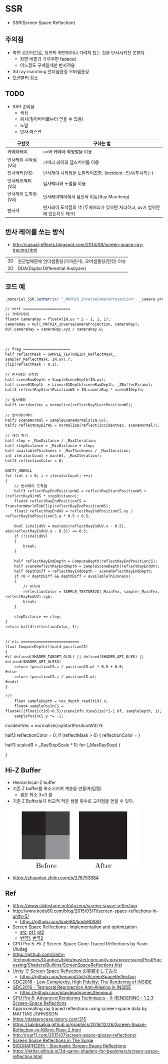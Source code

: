 # SSR

- SSR(Screen Space Reflection)

## 주의점

- 화면 공간이므로, 당연히 화면밖이나 가려져 있는 것을 반사시키진 못한다
  - 화면 바깥과 가까우면 fadeout
  - 어느정도 구께일때만 반사적용
- 3d ray marching 언더샘플링 오버샘플링
- 모션블러 감소

## TODO

- SSR 준비물
  - 색상
  - 위치(깊이버퍼로부터 얻을 수 있음)
  - 노말
  - 반사 마스크

| 구할것              | 구하는 법                                                                      |
| ------------------- | ------------------------------------------------------------------------------ |
| 카메라레이          | uv와 카메라 역행렬을 이용                                                      |
| 반사레이 시작점(VS) | 카메라 레이와 뎁스버퍼를 이용                                                  |
| 입사벡터(VS)        | 반사레이 시작점을 노말라이즈함. (incident : 입사/투사되는)                     |
| 반사레이벡터(VS)    | 입사벡터와 노멀을 이용                                                         |
| 반사레이 도착점(VS) | 반사레이벡터에서 점진적 이동(Ray Marching)                                     |
| 반사색              | 반사레이 도착점의 색 (두께처리가 있으면 처리하고, uv가 범위안에 있는지도 체크) |

## 반사 레이를 쏘는 방식

- <http://casual-effects.blogspot.com/2014/08/screen-space-ray-tracing.html>

|     |                                                          |
| --- | -------------------------------------------------------- |
| 3D  | 원근법때문에 언더샘플링(가까운거), 오버샘플링(먼것) 이슈 |
| 2D  | DDA(Digital Differential Analyzer)                       |


## 코드 예

``` cs
_material_SSR.SetMatrix( "_MATRIX_InverseCameraProjection", _camera.projectionMatrix.inverse);
```

``` hlsl
// vert =====================
// 카메라레이
float4 cameraRay = float4(IN.uv * 2 - 1, 1, 1);
cameraRay = mul(_MATRIX_InverseCameraProjection, cameraRay);
OUT.cameraRay = cameraRay.xyz / cameraRay.w;



// frag =====================
half reflectMask = SAMPLE_TEXTURE2D(_ReflectMask_, sampler_ReflectMask, IN.uv).r;
clip(reflectMask - 0.1);

// 반사레이 시작점
half sceneRawDepth = SampleSceneDepth(IN.uv);
half scene01Depth  = Linear01Depth(sceneRawDepth, _ZBufferParams);
half3 reflectRayStartPositionWS = IN.cameraRay * sceen01Depth;

// 입사벡터
half3 incidentVec = normalize(reflectRayStartPositionWS);

// 반사레이벡터
half3 sceneNormal = SampleSceneNormals(IN.uv);
half3 reflectRayDirWS = normalize(reflect(incidentVec, sceneNormal));

// 레이 처리
half step = _MaxDistance / _MaxIteration;
half stepDistance = _MinDistance + step;
half availableThickness = _MaxThickness / _MaxIteration;
int iteratorCount = min(64, _MaxIteration);
half3 reflectionColor = 0;

UNITY_UNROLL
for (int i = 0; i < iteratorCount; ++i)
{
    // 반사레이 도착점 
    half3 reflectRayEndPositionWS = reflectRayStartPositionWS + (reflectRayDirWS * stepDistance);
    float4 reflectRayEndPositionCS = TransformWorldToHClip(reflectRayEndPositionWS);
    float2 reflectRayEndUV = reflectRayEndPositionCS.xy / reflectRayEndPositionCS.w * 0.5 + 0.5;

    bool isValidUV = max(abs(reflectRayEndUV.x - 0.5), abs(reflectRayEndUV.y - 0.5)) <= 0.5;
    if (!isValidUV)
    {
        break;
    }

    half reflectRayEndDepth = ComputeDepth(reflectRayEndPositionCS);
    half sceneReflectRayEndDepth = SampleSceneDepth(reflectRayEndUV);
    half depthDiff = reflectRayEndDepth - sceneReflectRayEndDepth;
    if (0 < depthDiff && depthDiff < availableThickness)
    {
        // 반사색
        reflectionColor = SAMPLE_TEXTURE2D(_MainTex, sampler_MainTex, reflectRayEndUV).rgb;
        break;
    }

    stepDistance += step;
}
return half4(reflectionColor, 1);


// etc ==========================
float ComputeDepth(float4 positionCS)
{
#if defined(SHADER_TARGET_GLSL) || defined(SHADER_API_GLES) || defined(SHADER_API_GLES3)
    return (positionCS.z / positionCS.w) * 0.5 + 0.5;
#else
    return (positionCS.z / positionCS.w);
#endif
}
```

```
???
    float sampleDepth = tex_depth.read(tid).x;
    float4 samplePosInCS =  float4(((float2(tid)+0.5)/sceneInfo.ViewSize)*2-1.0f, sampleDepth, 1);
    samplePosInCS.y *= -1;
```



incidentVec = normalize(rayStartPositionWS)
N

half3 reflectionColor = 0;
if (reflectMask > 0)
{
  reflectionColor = 
}




half3 scaledR = _RayStepScale * R;
for (_MaxRayStep)
{

}

## Hi-Z Buffer

- Hierarchical-Z buffer
- 기존 Z buffer를 축소시키며 계층을 만들며(밉맵)
  - 셀은 최소 3×3 셀
- 기존 Z Buffer보다 비교적 적은 샘플 횟수로 교차점을 얻을 수 있다.

![zbuffer_to_hiz.png](../res/zbuffer_to_hiz.jpg)

- https://zhuanlan.zhihu.com/p/278793984

## Ref

- <https://www.slideshare.net/xtozero/screen-space-reflection>
- <http://www.kode80.com/blog/2015/03/11/screen-space-reflections-in-unity-5/>
  - <https://github.com/kode80/kode80SSR>
- Screen Space Reflections : Implementation and optimization
  - [src](https://github.com/leesg213/ssr_optimizing), [pt1](https://sugulee.wordpress.com/2021/01/16/performance-optimizations-for-screen-space-reflections-technique-part-1-linear-tracing-method/), [pt2](https://sugulee.wordpress.com/2021/01/19/screen-space-reflections-implementation-and-optimization-part-2-hi-z-tracing-method/)
  - [번역1](https://scahp.tistory.com/66), [번역2](https://scahp.tistory.com/67)
- GPU Pro 5: Hi-Z Screen-Space Cone-Traced Reflections by Yasin Uludag
- <https://github.com/Unity-Technologies/Graphics/blob/master/com.unity.postprocessing/PostProcessing/Shaders/Builtins/ScreenSpaceReflections.hlsl>
- [Unity で Screen Space Reflection の実装をしてみた](https://tips.hecomi.com/entry/2016/04/04/022550)
  - <https://github.com/hecomi/UnityScreenSpaceReflection>
- [GDC2016 - Low Complexity, High Fidelity: The Rendering of INSIDE](https://youtu.be/RdN06E6Xn9E?t=2243)
- [GDC2016 - Temporal Reprojection Anti-Aliasing in INSIDE](https://www.youtube.com/watch?v=2XXS5UyNjjU)
  - <https://github.com/playdeadgames/temporal>
- [GPU Pro 6: Advanced Rendering Techniques - II: RENDERING - 1.2.3 Screen-Space Reflections](https://books.google.co.kr/books?id=30ZOCgAAQBAJ&pg=PA65&lpg=PA65#v=onepage&q&f=false)
- Approximating ray traced reflections using screen-space data by MATTIAS JOHNSSON
- <https://dataprocess.tistory.com/315>
- <https://sakibsaikia.github.io/graphics/2016/12/26/Screen-Space-Reflection-in-Killing-Floor-2.html>
- <http://roar11.com/2015/07/screen-space-glossy-reflections/>
- [Screen Space Reflections in The Surge](https://www.slideshare.net/MicheleGiacalone1/screen-space-reflections-in-the-surge)
- [SIGGRAPH2015 -  Stochastic Screen-Space Reflections](https://www.slideshare.net/DICEStudio/stochastic-screenspace-reflections)
- <https://lettier.github.io/3d-game-shaders-for-beginners/screen-space-reflection.html>
